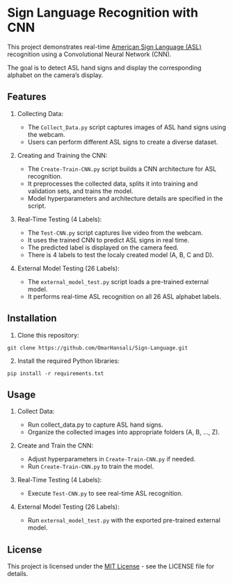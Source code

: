 # Sign Language Recognition with CNN
This project demonstrates real-time [American Sign Language (ASL)](https://en.wikipedia.org/wiki/American_Sign_Language) recognition using a Convolutional Neural Network (CNN).

The goal is to detect ASL hand signs and display the corresponding alphabet on the camera’s display.

## Features
1. Collecting Data:
    - The `Collect_Data.py` script captures images of ASL hand signs using the webcam.
    - Users can perform different ASL signs to create a diverse dataset.
  
2. Creating and Training the CNN:
    - The `Create-Train-CNN.py` script builds a CNN architecture for ASL recognition.
    - It preprocesses the collected data, splits it into training and validation sets, and trains the model.
    - Model hyperparameters and architecture details are specified in the script.
  
3. Real-Time Testing (4 Labels):
    - The `Test-CNN.py` script captures live video from the webcam.
    - It uses the trained CNN to predict ASL signs in real time.
    - The predicted label is displayed on the camera feed.
    - There is 4 labels to test the localy created model (A, B, C and D).
  
4. External Model Testing (26 Labels):
    - The `external_model_test.py` script loads a pre-trained external model.
    - It performs real-time ASL recognition on all 26 ASL alphabet labels.

## Installation
1. Clone this repository:
  ```
  git clone https://github.com/OmarHansali/Sign-Language.git
  ```

2. Install the required Python libraries:
  ```
  pip install -r requirements.txt
  ```

## Usage
1. Collect Data:
    - Run collect_data.py to capture ASL hand signs.
    - Organize the collected images into appropriate folders (A, B, …, Z).
  
2. Create and Train the CNN:
    - Adjust hyperparameters in `Create-Train-CNN.py` if needed.
    - Run `Create-Train-CNN.py` to train the model.
  
3. Real-Time Testing (4 Labels):
    - Execute `Test-CNN.py` to see real-time ASL recognition.
  
4. External Model Testing (26 Labels):
    - Run `external_model_test.py` with the exported pre-trained external model.

## License
This project is licensed under the [MIT License](https://choosealicense.com/licenses/mit/) - see the LICENSE file for details.